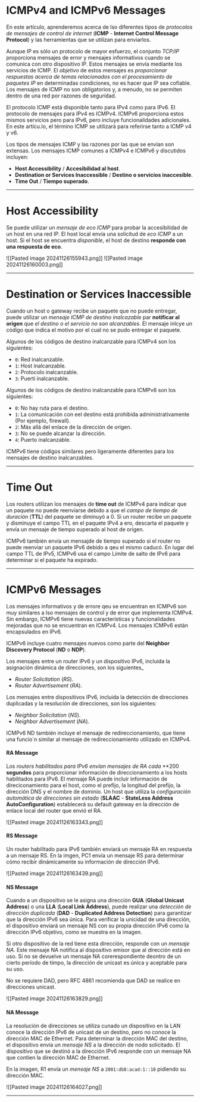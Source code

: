# ICMPv4 and ICMPv6 Messages

En este artículo, aprenderemos acerca de lso diferentes tipos de *protocolos de mensajes de control de internet* (**ICMP** - **Internet Control Message Protocol**) y las herramientas que se utilizan para enviarlos.

Aunque IP es sólo un protocolo de mayor esfuerzo, el conjunto *TCP/IP* proporciona mensajes de error y mensajes informativos cuando se comunica con otro dispositivo IP. Estos mensajes se envía mediante los servicios de ICMP. El *objetivo* de estos mensajes es *proporcionar respuestas acerca de temas relacionados con el procesamiento de paquetes IP* en determinadas condiciones, no es hacer que IP sea cofiable. Los mensajes de ICMP no son obligatorios y, a menudo, no se permiten dentro de una red por razones de seguridad.

El protocolo ICMP está disponible tanto para IPv4 como para IPv6. El protocolo de mensajes para IPv4 es ICMPv4. ICMPv6 proporciona estos mismos servicios pero para IPv6, pero incluye funcionalidades adicionales. En este artícu.lo, el término ICMP se utilizará para referirse tanto a ICMP v4 y v6.

Los tipos de mensajes ICMP y las razones por las que se envían son extensas. Los mensajes ICMP comunes a ICMPv4 e ICMPv6 y discutidos incluyen:

- **Host Accessibility** / **Accesibilidad al host**.
- **Destination or Services Inaccessible** / **Destino o servicios inaccesible**.
- **Time Out** / **Tiempo superado**.

----
# Host Accessibility

Se puede utilizar un *mensaje de eco ICMP* para probar la accesibilidad de un host en una red IP. El host local envía una solicitud de *eco ICMP* a un host. Si el host se encuentra *disponible*, el host de destino **responde con una respuesta de eco**. 

![[Pasted image 20241126155943.png]]
![[Pasted image 20241126160003.png]]

----
# Destination or Services Inaccessible

Cuando un host o gateway recibe un paquete que no puede entregar, puede utilizar un *mensaje ICMP de destino inalcazable* par **notificar al origen** que *el destino o el servicio no son alcanzables*. El mensaje inlcye un código que indica el motivo por el cual no se pudo entregar el paquete.

Algunos de los códigos de destino inalcanzable para ICMPv4 son los siguientes:

- `0`: Red inalcanzable.
- `1`: Host inalcanzable.
- `2`: Protocolo inalcanzable.
- `3`: Puerti inalcanzable.

Algunos de los códigos de destino inalcanzable para ICMPv6 son los siguientes:

- `0`: No hay ruta para el destino.
- `1`: La comunicación con eel destino está prohibida administrativamente (Por ejemplo, firewall).
- `2`: Más allá del enlace de la dirección de origen.
- `3`: No se puede alcanzar la dirección.
- `4`: Puerto inalcanzable.

ICMPv6 tiene códigos similares pero ligeramente diferentes para los mensajes de destino inalcanzables.

---
# Time Out

Los routers utilizan los mensajes de **time out** de ICMPv4 para indicar que un paquete no puede reenviarse debido a que el *campo de tiempo de duración* (**TTL**) del paquete se diminuyó a 0. Si un router recibe un paquete y disminuye el campo TTL en el paquete IPv4 a ero, descarta el paquete y envía un mensaje de tiempo superado al host de origen. 

ICMPv6 también envía un mensajde de tiempo superado si el router no puede reenviar un paquete IPv6 debido a qeu el mismo caducó. En lugar del campo TTL de IPv5, ICMPv6 usa el campo Límite de salto de IPv6 para determinar si el paquete ha expirado.

---
# ICMPv6 Messages

Los mensajes informativos y de errore qeu se encuentran en ICMPv6 son muy similares a lso mensajes de control y de error que implementa ICMPv4. Sin embargo, ICMPv6 tiene nuevas características y funcionalidades mejoradas que no se encuentran en ICMPv4. Los mensajes ICMPv6 están encapsulados en IPv6.

ICMPv6 incluye cuatro mensajes nuevos como parte del **Neighbor Discovery Protocol** (**ND** o **NDP**).

Los mensajes entre un router IPv6 y un dispositivo IPv6, incluida la asignación dinámica de direcciones, son los siguientes_

- *Router Solicitation* (*RS*).
- *Router Advertisement* (*RA*).

Los mensajes entre dispositivos IPv6, incluida la detección de direcciones duplicadas y la resolución de direcciones, son los siguientes:

- *Neighbor Solicitation* (*NS*).
- *Neighbor Advertisement* (*NA*).

ICMPv6 ND también incluye el mensaje de redireccionamiento, que tiene una funcio´n similar al mensaje de redireccionamiento utilizado en ICMPv4.
#### RA Message

Los *routers habilitados para IPv6 envían mensajes de RA cada* **200 **segundos** para proporcionar información de direccionamiento a los hosts habilitados para IPv6. El mensaje RA puede incluir información de direciconamiento para el host, como el prefijo, la longitud del prefijo, la dirección DNS y el nombre de dominio. Un host que utiliza la *configuración automática de direcciones sin estado* (**SLAAC** - **StateLess Address AutoConfiguration**) establecerá su default gateway en la dirección de enlace local del router que envió el RA.

![[Pasted image 20241126163343.png]]
#### RS Message 

Un router habilitado para IPv6 también enviará un mensaje RA en respuesta a un mensaje RS. En la imgen, PC1 envía un mensaje RS para determinar cómo recibir dinámicamente su información de dirección IPv6.

![[Pasted image 20241126163439.png]]
#### NS Message

Cuando a un dispositivo se le asigna una dirección **GUA** (**Global Unicast Address**) o una **LLA** (**Local Link Address**), puede realizar una *detección de dirección duplicada*  (**DAD** - **Duplicated Address Detection**) para garantizar que la dirección IPv6 sea única. Para verificar la unicidad de una dirección, el dispositivo enviará un mensaje NS con su propia dirección IPv6 como la dirección IPv6 objetivo, como se muestra en la imagen.

Si otro dispositivo de la red tiene esta dirección, responde con un *mensaje NA*. Este mensaje NA notifica al dispositivo emisor que al dirección está en uso. Si no se devuelve un mensaje NA corerespondiente deontro de un cierto período de timpo, la dirección de unicast es única y aceptable para su uso.

No se requiere DAD, pero RFC 4861 recomienda que DAD se realice en direcciones unicast.

![[Pasted image 20241126163829.png]]
#### NA Message 

La resolución de direcciones se utiliza cunado un dispositivo en la LAN conoce la dirección IPv6 de unicast de un destino, pero no conoce la dirección MAC de Ethernet. Para determinar la dirección MAC del destino, el dispositivo envía un *mensaje NS* a la dirección de nodo solicitado. El dispositivo que se destinó a la dirección IPv6 responde con un mensaje NA que contien la dirección MAC de Ethernet.

En la imagen, R1 envía un *mensaje NS* a `2001:db8:acad:1::10` pidiendo su dirección MAC. 

![[Pasted image 20241126164027.png]]

----
